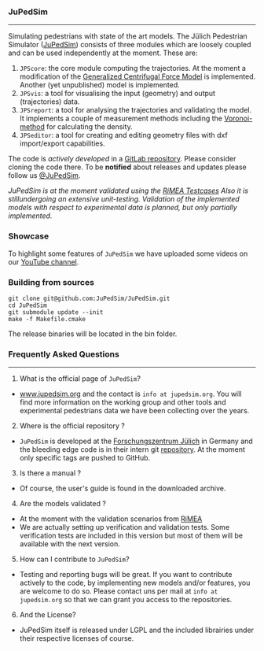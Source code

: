 ### JuPedSim
------------
Simulating pedestrians with state of the art models.
The Jülich Pedestrian Simulator ([JuPedSim](http://www.jupedsim.org)) consists of three modules which are loosely
coupled and can be used independently at the moment. These are:

1. `JPScore`: the core module computing the trajectories. At the moment a modification of the [Generalized Centrifugal Force Model](http://arxiv.org/abs/1008.4297) is implemented. Another (yet unpublished) model is implemented.
2. `JPSvis`: a tool for visualising the input (geometry) and output (trajectories) data.
3. `JPSreport`: a tool for analysing the trajectories and validating the
model. It implements a couple of measurement methods including the [Voronoi-method](http://dx.doi.org/10.1016/j.physa.2009.12.015) for calculating the density.
4.  `JPSeditor`: a tool for creating and editing geometry files with dxf import/export capabilities.

The code is *actively developed* in a [GitLab repository](https://cst.version.fz-juelich.de/public/projects). Please consider cloning the code there.  To be **notified** about releases and updates please follow us [@JuPedSim](https://twitter.com/JuPedSim).

*JuPedSim is at the moment validated using the [RiMEA Testcases](www.rimea.de) Also it is stillundergoing an extensive unit-testing. Validation of the implemented models with respect to experimental data is planned, but only partially implemented.*

### Showcase

To highlight some features of `JuPedSim` we have uploaded  some videos on
our [YouTube channel](https://www.youtube.com/user/JuPedSim).

### Building from sources
```shell
git clone git@github.com:JuPedSim/JuPedSim.git
cd JuPedSim
git submodule update --init
make -f Makefile.cmake
```
The release binaries will be located in the bin folder.

### Frequently Asked Questions
-------------------------------
1. What is the official page of `JuPedSim`?
  * www.jupedsim.org and the contact is `info at jupedsim.org`. You will find more information on the working group and other tools and experimental pedestrians data we have been collecting over the years.

2. Where is the official repository ?
 * `JuPedSim` is developed at the [Forschungszentrum Jülich](http://www.fz-juelich.de) in Germany and the bleeding edge code is in their intern git [repository](http://cst.version.fz-juelich.de). At the moment only specific tags are pushed to GitHub.

3. Is there a manual ?
 * Of course, the user's guide is found in the downloaded archive.

4. Are the models validated ?
 * At the moment with the validation scenarios from [RiMEA](www.rimea.de)
 * We are actually setting up verification and validation tests. Some verification tests are included in this version but most of them will be available with the next version.

5. How can I contribute to `JuPedSim`?
 * Testing and reporting bugs will be great. If you want to contribute actively to the code, by implementing new models and/or features, you are welcome to do so. Please contact uns per mail at
 `info at jupedsim.org` so that we can grant you access to the repositories.

6. And the License?
  * JuPedSim itself is released under LGPL and the included librairies under their respective licenses of course.
